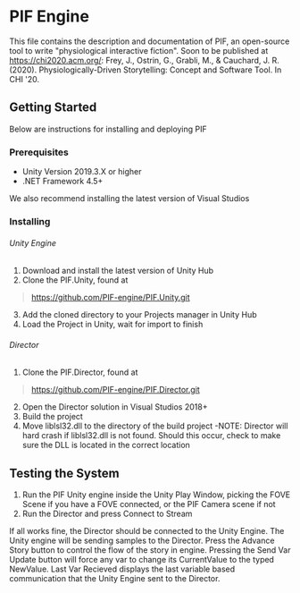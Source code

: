 # PIF Engine

This file contains the description and documentation of PIF, an open-source tool to write "physiological interactive fiction". Soon to be published at https://chi2020.acm.org/: Frey, J., Ostrin, G., Grabli, M., & Cauchard, J. R. (2020). Physiologically-Driven Storytelling: Concept and Software Tool. In CHI '20.

## Getting Started

Below are instructions for installing and deploying PIF

### Prerequisites

- Unity Version 2019.3.X or higher
- .NET Framework 4.5+

We also recommend installing the latest version of Visual Studios

### Installing

###### Unity Engine

1) Download and install the latest version of Unity Hub
2) Clone the PIF.Unity, found at 
>https://github.com/PIF-engine/PIF.Unity.git
3) Add the cloned directory to your Projects manager in Unity Hub
4) Load the Project in Unity, wait for import to finish

###### Director

1) Clone the PIF.Director, found at 
>https://github.com/PIF-engine/PIF.Director.git
2) Open the Director solution in Visual Studios 2018+
3) Build the project
4) Move liblsl32.dll to the directory of the build project
   -NOTE: Director will hard crash if liblsl32.dll is not found. Should this occur, check to make sure the DLL is located in the correct location


## Testing the System

1) Run the PIF Unity engine inside the Unity Play Window, picking the FOVE Scene if you have a FOVE connected, or the PIF Camera scene if not
2) Run the Director and press Connect to Stream

If all works fine, the Director should be connected to the Unity Engine. The Unity engine will be sending samples to the Director. Press the Advance Story button to control the flow of the story in engine. Pressing the Send Var Update button will force any var to change its CurrentValue to the typed NewValue. Last Var Recieved displays the last variable based communication that the Unity Engine sent to the Director.
